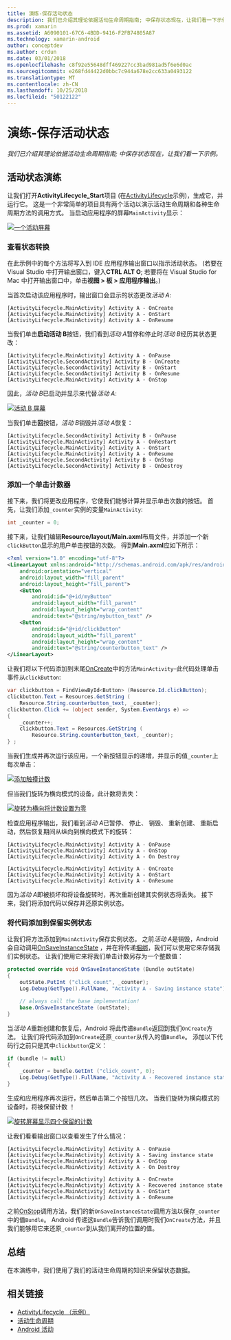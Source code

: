```yaml
---
title: 演练-保存活动状态
description: 我们已介绍其理论依据活动生命周期指南; 中保存状态现在，让我们看一下示例。
ms.prod: xamarin
ms.assetid: A6090101-67C6-4BDD-9416-F2FB74805A87
ms.technology: xamarin-android
author: conceptdev
ms.author: crdun
ms.date: 03/01/2018
ms.openlocfilehash: c8f92e55648dff469227cc3bad981ad5f6e6d0ac
ms.sourcegitcommit: e268fd44422d0bbc7c944a678e2cc633a0493122
ms.translationtype: MT
ms.contentlocale: zh-CN
ms.lasthandoff: 10/25/2018
ms.locfileid: "50122122"
---
```

# <a name="walkthrough---saving-the-activity-state"></a>演练-保存活动状态

_我们已介绍其理论依据活动生命周期指南; 中保存状态现在，让我们看一下示例。_

## <a name="activity-state-walkthrough"></a>活动状态演练

让我们打开**ActivityLifecycle_Start**项目 (在[ActivityLifecycle](https://developer.xamarin.com/samples/monodroid/ActivityLifecycle)示例)，生成它，并运行它。 这是一个非常简单的项目具有两个活动以演示活动生命周期和各种生命周期方法的调用方式。 当启动应用程序的屏幕`MainActivity`显示： 

[![一个活动屏幕](saving-state-images/01-activity-a-sml.png)](saving-state-images/01-activity-a.png#lightbox)

### <a name="viewing-state-transitions"></a>查看状态转换

在此示例中的每个方法将写入到 IDE 应用程序输出窗口以指示活动状态。 (若要在 Visual Studio 中打开输出窗口，键入**CTRL ALT O**; 若要将在 Visual Studio for Mac 中打开输出窗口中，单击**视图 > 板 > 应用程序输出**。)

当首次启动该应用程序时，输出窗口会显示的状态更改*活动 A*: 

```shell
[ActivityLifecycle.MainActivity] Activity A - OnCreate
[ActivityLifecycle.MainActivity] Activity A - OnStart
[ActivityLifecycle.MainActivity] Activity A - OnResume
```

当我们单击**启动活动 B**按钮，我们看到*活动 A*暂停和停止时*活动 B*经历其状态更改： 

```shell
[ActivityLifecycle.MainActivity] Activity A - OnPause
[ActivityLifecycle.SecondActivity] Activity B - OnCreate
[ActivityLifecycle.SecondActivity] Activity B - OnStart
[ActivityLifecycle.SecondActivity] Activity B - OnResume
[ActivityLifecycle.MainActivity] Activity A - OnStop
```

因此，*活动 B*已启动并显示来代替*活动 A*: 

[![活动 B 屏幕](saving-state-images/02-activity-b-sml.png)](saving-state-images/02-activity-b.png#lightbox)

当我们单击**回**按钮，*活动 B*销毁并*活动 A*恢复： 

```shell
[ActivityLifecycle.SecondActivity] Activity B - OnPause
[ActivityLifecycle.MainActivity] Activity A - OnRestart
[ActivityLifecycle.MainActivity] Activity A - OnStart
[ActivityLifecycle.MainActivity] Activity A - OnResume
[ActivityLifecycle.SecondActivity] Activity B - OnStop
[ActivityLifecycle.SecondActivity] Activity B - OnDestroy
```
### <a name="adding-a-click-counter"></a>添加一个单击计数器

接下来，我们将更改应用程序，它使我们能够计算并显示单击次数的按钮。 首先，让我们添加`_counter`实例的变量`MainActivity`:

```csharp
int _counter = 0;
```

接下来，让我们编辑**Resource/layout/Main.axml**布局文件，并添加一个新`clickButton`显示的用户单击按钮的次数。 得到**Main.axml**应如下所示： 

```xml
<?xml version="1.0" encoding="utf-8"?>
<LinearLayout xmlns:android="http://schemas.android.com/apk/res/android"
    android:orientation="vertical"
    android:layout_width="fill_parent"
    android:layout_height="fill_parent">
    <Button
        android:id="@+id/myButton"
        android:layout_width="fill_parent"
        android:layout_height="wrap_content"
        android:text="@string/mybutton_text" />
    <Button
        android:id="@+id/clickButton"
        android:layout_width="fill_parent"
        android:layout_height="wrap_content"
        android:text="@string/counterbutton_text" />
</LinearLayout>
```

让我们将以下代码添加到末尾[OnCreate](https://developer.xamarin.com/api/member/Android.App.Activity.OnCreate/p/Android.OS.Bundle/)中的方法`MainActivity`&ndash;此代码处理单击事件从`clickButton`:

```csharp
var clickbutton = FindViewById<Button> (Resource.Id.clickButton);
clickbutton.Text = Resources.GetString (
    Resource.String.counterbutton_text, _counter);
clickbutton.Click += (object sender, System.EventArgs e) =>
{
    _counter++;
    clickbutton.Text = Resources.GetString (
        Resource.String.counterbutton_text, _counter);
} ;
```

当我们生成并再次运行该应用，一个新按钮显示的递增，并显示的值`_counter`上每次单击：

[![添加触摸计数](saving-state-images/03-touched-sml.png)](saving-state-images/03-touched.png#lightbox)

但当我们旋转为横向模式的设备，此计数将丢失：

[![旋转为横向将计数设置为零](saving-state-images/05-rotate-nosave-sml.png)](saving-state-images/05-rotate-nosave.png#lightbox)

检查应用程序输出，我们看到*活动 A*已暂停、 停止、 销毁、 重新创建、 重新启动，然后恢复期间从纵向到横向模式下的旋转： 

```shell
[ActivityLifecycle.MainActivity] Activity A - OnPause
[ActivityLifecycle.MainActivity] Activity A - OnStop
[ActivityLifecycle.MainActivity] Activity A - On Destroy

[ActivityLifecycle.MainActivity] Activity A - OnCreate
[ActivityLifecycle.MainActivity] Activity A - OnStart
[ActivityLifecycle.MainActivity] Activity A - OnResume
```

因为*活动 A*即被损坏和将设备旋转时，再次重新创建其实例状态将丢失。 接下来，我们将添加代码以保存并还原实例状态。

### <a name="adding-code-to-preserve-instance-state"></a>将代码添加到保留实例状态

让我们将方法添加到`MainActivity`保存实例状态。 之前*活动 A*是销毁，Android 会自动调用[OnSaveInstanceState](https://developer.xamarin.com/api/member/Android.App.Activity.OnSaveInstanceState/p/Android.OS.Bundle/) ，并在将传递[捆绑](https://developer.xamarin.com/api/type/Android.OS.Bundle/)，我们可以使用它来存储我们实例状态。 让我们使用它来将我们单击计数另存为一个整数值：

```csharp
protected override void OnSaveInstanceState (Bundle outState)
{
    outState.PutInt ("click_count", _counter);
    Log.Debug(GetType().FullName, "Activity A - Saving instance state");

    // always call the base implementation!
    base.OnSaveInstanceState (outState);    
}
```

当*活动 A*重新创建和恢复后，Android 将此传递`Bundle`返回到我们`OnCreate`方法。 让我们将代码添加到`OnCreate`还原`_counter`从传入的值`Bundle`。 添加以下代码行之前只是其中`clickbutton`定义： 

```csharp
if (bundle != null)
{
    _counter = bundle.GetInt ("click_count", 0);
    Log.Debug(GetType().FullName, "Activity A - Recovered instance state");
}
```

生成和应用程序再次运行，然后单击第二个按钮几次。 当我们旋转为横向模式的设备时，将被保留计数 ！

[![旋转屏幕显示四个保留的计数](saving-state-images/06-rotate-save-sml.png)](saving-state-images/06-rotate-save.png#lightbox)


让我们看看输出窗口以查看发生了什么情况：
    
```shell
[ActivityLifecycle.MainActivity] Activity A - OnPause
[ActivityLifecycle.MainActivity] Activity A - Saving instance state
[ActivityLifecycle.MainActivity] Activity A - OnStop
[ActivityLifecycle.MainActivity] Activity A - On Destroy

[ActivityLifecycle.MainActivity] Activity A - OnCreate
[ActivityLifecycle.MainActivity] Activity A - Recovered instance state
[ActivityLifecycle.MainActivity] Activity A - OnStart
[ActivityLifecycle.MainActivity] Activity A - OnResume
``` 

之前[OnStop](https://developer.xamarin.com/api/member/Android.App.Activity.OnStop/)调用方法，我们的新`OnSaveInstanceState`调用方法以保存`_counter`中的值`Bundle`。 Android 传递这`Bundle`告诉我们调用时我们`OnCreate`方法，并且我们能够用它来还原`_counter`到从我们离开的位置的值。


## <a name="summary"></a>总结

在本演练中，我们使用了我们的活动生命周期的知识来保留状态数据。 



## <a name="related-links"></a>相关链接

- [ActivityLifecycle （示例）](https://developer.xamarin.com/samples/monodroid/ActivityLifecycle)
- [活动生命周期](~/android/app-fundamentals/activity-lifecycle/index.md)
- [Android 活动](https://developer.xamarin.com/api/type/Android.App.Activity/)
